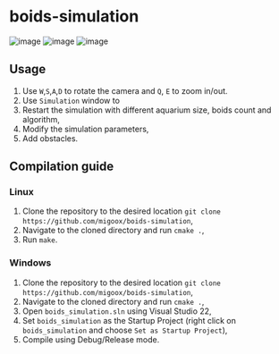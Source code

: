 # boids-simulation
![image](https://github.com/migoox/boids-simulation/assets/56317134/d17fae4c-a245-43ed-8331-3850e2e2df73)
![image](https://github.com/migoox/boids-simulation/assets/56317134/31cd64ea-b9a0-4fb0-943f-be1f0f8def65)
![image](https://github.com/migoox/boids-simulation/assets/56317134/933683e0-9b6b-4d88-bbfa-18590f1ac65c)

## Usage
1. Use `W`,`S`,`A`,`D` to rotate the camera and `Q`, `E` to zoom in/out.
2. Use `Simulation` window to
  1. Restart the simulation with different aquarium size, boids count and algorithm,
  2. Modify the simulation parameters,
  3. Add obstacles.

## Compilation guide
### Linux
1. Clone the repository to the desired location `git clone https://github.com/migoox/boids-simulation`,
2. Navigate to the cloned directory and run `cmake .`,
3. Run `make`.
### Windows
1. Clone the repository to the desired location `git clone https://github.com/migoox/boids-simulation`,
2. Navigate to the cloned directory and run `cmake .`,
3. Open `boids_simulation.sln` using Visual Studio 22,
4. Set `boids_simulation` as the Startup Project (right click on `boids_simulation` and choose `Set as Startup Project`),
5. Compile using Debug/Release mode.
